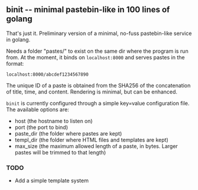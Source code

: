 ## binit -- minimal pastebin-like in 100 lines of golang

That's just it. Preliminary version of a minimal, no-fuss
pastebin-like service in golang. 

Needs a folder "pastes/" to exist on the same dir where the program is
run from. At the moment, it binds on `localhost:8000` and serves
pastes in the format:

    localhost:8000/abcdef1234567890

The unique ID of a paste is obtained from the SHA256 of the
concatenation of title, time, and content. Rendering is minimal, but
can be enhanced. 

`binit` is currently configured through a simple key=value
configuration file. The available options are:

* host (the hostname to listen on)
* port (the port to bind)
* paste\_dir (the folder where pastes are kept)
* templ\_dir (the folder where HTML files and templates are kept)
* max_size (the maximum allowed length of a paste, in bytes. Larger
    pastes will be trimmed to that length)


### TODO

* Add a simple template system

